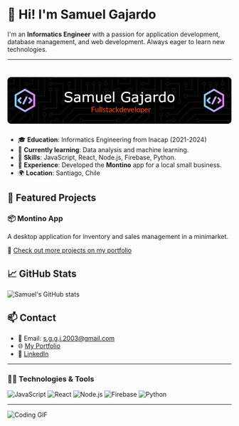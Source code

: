 # 👋 Hi! I'm Samuel Gajardo

I'm an **Informatics Engineer** with a passion for application development, database management, and web development. Always eager to learn new technologies.

---

# ![Samuel Gajardo Banner](github-header-image.png)

- 🎓 **Education**: Informatics Engineering from Inacap (2021-2024)
- 🌱 **Currently learning**: Data analysis and machine learning.
- 🔧 **Skills**: JavaScript, React, Node.js, Firebase, Python.
- 💼 **Experience**: Developed the **Montino** app for a local small business.
- 🌍 **Location**: Santiago, Chile

## 🚀 Featured Projects

### 📦 **Montino App**
A desktop application for inventory and sales management in a minimarket.

🔗 [Check out more projects on my portfolio](https://portafoliosamuel.netlify.app/)

## 📈 GitHub Stats

![Samuel's GitHub stats](https://github-readme-stats.vercel.app/api?username=skantos&show_icons=true&theme=radical)

## 📫 Contact
- 📧 Email: s.g.g.j.2003@gmail.com
- 🌐 [My Portfolio](https://portafoliosamuel.netlify.app/)
- 💼 [LinkedIn](https://www.linkedin.com/in/samuel-gajardos/)

---

### 🧑‍💻 Technologies & Tools

![JavaScript](https://img.shields.io/badge/-JavaScript-F7DF1E?style=flat-square&logo=javascript&logoColor=black)
![React](https://img.shields.io/badge/-React-61DAFB?style=flat-square&logo=react&logoColor=black)
![Node.js](https://img.shields.io/badge/-Node.js-339933?style=flat-square&logo=node.js&logoColor=white)
![Firebase](https://img.shields.io/badge/-Firebase-FFCA28?style=flat-square&logo=firebase&logoColor=black)
![Python](https://img.shields.io/badge/-Python-3776AB?style=flat-square&logo=python&logoColor=white)

---

![Coding GIF](https://media.giphy.com/media/L8K62iTDkzGX6/giphy.gif)
